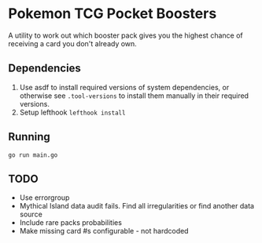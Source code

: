 # Pokemon TCG Pocket Boosters

A utility to work out which booster pack gives you the highest chance of receiving a card you don't already own.


## Dependencies

 1. Use asdf to install required versions of system dependencies, or otherwise see `.tool-versions` to install them manually in their required versions.
 2. Setup lefthook `lefthook install`


## Running

```
go run main.go
```

## TODO

 - Use errorgroup
 - Mythical Island data audit fails. Find all irregularities or find another data source
 - Include rare packs probabilities
 - Make missing card #s configurable - not hardcoded
